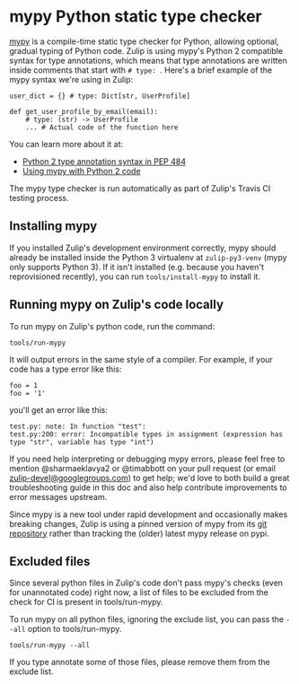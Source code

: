 # mypy Python static type checker

[mypy](http://mypy-lang.org/) is a compile-time static type checker
for Python, allowing optional, gradual typing of Python code.  Zulip
is using mypy's Python 2 compatible syntax for type annotations, which
means that type annotations are written inside comments that start
with `# type: `.  Here's a brief example of the mypy syntax we're
using in Zulip:

```
user_dict = {} # type: Dict[str, UserProfile]

def get_user_profile_by_email(email):
    # type: (str) -> UserProfile
    ... # Actual code of the function here
```

You can learn more about it at:

* [Python 2 type annotation syntax in PEP 484](https://www.python.org/dev/peps/pep-0484/#suggested-syntax-for-python-2-7-and-straddling-code)
* [Using mypy with Python 2 code](http://mypy.readthedocs.org/en/latest/python2.html)

The mypy type checker is run automatically as part of Zulip's Travis
CI testing process.

## Installing mypy

If you installed Zulip's development environment correctly, mypy
should already be installed inside the Python 3 virtualenv at
`zulip-py3-venv` (mypy only supports Python 3).  If it isn't installed
(e.g. because you haven't reprovisioned recently), you can run
`tools/install-mypy` to install it.

## Running mypy on Zulip's code locally

To run mypy on Zulip's python code, run the command:

    tools/run-mypy

It will output errors in the same style of a compiler.  For example,
if your code has a type error like this:

```
foo = 1
foo = '1'
```

you'll get an error like this:

```
test.py: note: In function "test":
test.py:200: error: Incompatible types in assignment (expression has type "str", variable has type "int")
```

If you need help interpreting or debugging mypy errors, please feel
free to mention @sharmaeklavya2 or @timabbott on your pull request (or
email zulip-devel@googlegroups.com) to get help; we'd love to both
build a great troubleshooting guide in this doc and also help
contribute improvements to error messages upstream.

Since mypy is a new tool under rapid development and occasionally
makes breaking changes, Zulip is using a pinned version of mypy from
its [git repository](https://github.com/python/mypy) rather than
tracking the (older) latest mypy release on pypi.

## Excluded files

Since several python files in Zulip's code don't pass mypy's checks
(even for unannotated code) right now, a list of files to be excluded
from the check for CI is present in tools/run-mypy.

To run mypy on all python files, ignoring the exclude list, you can
pass the `--all` option to tools/run-mypy.

    tools/run-mypy --all

If you type annotate some of those files, please remove them from the
exclude list.
